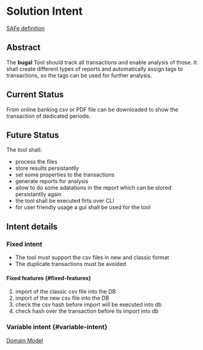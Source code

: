 # Solution Intent

[SAFe definition](https://scaledagileframework.com/solution-intent/)

## Abstract
<!--
Guideline
> Write a short description about what this solution intent is about.
-->
The **bugal** Tool should track all transactions and enable analysis of those. It shall create different types of reports and automatically assign tags to transactions, so the tags can be used for further analysis.

## Current Status
<!--
Guideline
> Briefly describe the current state and its shortcoming
-->
From online banking csv or PDF file can be downloaded to show the transaction of dedicated periode.

## Future Status
<!--
Guideline
> Briefly describe the vision for the future status. Rather write about a use-case (e.g. authenticated communication) than about implementation (e.g. provide TLS support).
-->
The tool shall:

- process the files
- store results persistantlly
- set some properties to the transactions
- generate reports for analysis
- allow to do some adatations in the report which can be stored persistantlly again
- the tool shall be executed firts over CLI
- for user friendly usage a gui shall be used for the tool

## Intent details

### Fixed intent
<!-- 
Guideline
> Add here everything we know about the solution intent which is non-negotiable or already fixed during exploration. This can be:
>
> - Specifications and protocols that need to be followed or implemented
> - Non-functional requirements, e.g. performance criteria, applicable safety standards, etc.
>
> When design options reduce during the exploration, design decisions can move from the [Variable intent](#variable-intent) section to this section.
-->
- The tool must support the csv files in new and classic format
- The duplicate transactions must be avoided

#### Fixed features {#fixed-features}
<!--
Guideline
> Describe small feature increments that can be shown in a system demo in the scope of one PI.
>
> - At most a tweet describing the feature
> - At most a tweet describing the benefit hypothesis (what are we going to improve with this feataure)
> - If meaningful at this stage a short architectural draft and allocation to high-level components
-->
1. import of the classic csv file into the DB
2. import of the new csv file into the DB
3. check the csv hash before import will be executed into db
4. check hash over the transaction before its import into db

### Variable intent {#variable-intent}
<!--
Guideline
> In this area, the solution intent is developed. Add here:
>
> - New knowledge that comes in over time (technical, business, constraints, guidance, etc.)
> - Different increments of functionality that would be possible. 
> - Design options and key decisions
> - New ideas
>
> When a design decision is taken that leads to a feature, please make sure that it is documented in the [Fixed features](#fixed-features) section and mark it as resolved in this section.
>
> No formal guidance is given here, everything is allowed. Some guidance, though:
>
> - Structure your thoughts properly. Embrace the reader's point of view.
> - Images and models are fine and better than lengthy documentation.
> - Make decisions as late as possible to keep alternatives open.
> - Keep everything at one place - here.
> - This is a high-level abstract document. Don't get lost in details.
> - KISS - keep it simple, stupid!
-->
[Domain Model](https://habababa.ru/cosmicpython/book_ru.html#chapter_01_domain_model)